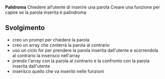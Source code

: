 **Palidroma**
Chiedere all’utente di inserire una parola
Creare una funzione per capire se la parola inserita è palindroma
## Svolgimento
- creo un prompt per chiedere la parola 
- creo un array che conterrà la parola al contrario 
- uso un ciclo for per prendere la parola inserita dall'utente e scorrendola al contrario la inserisco nell'array
- prendo l'array con la parola al contrario e la confronto con la parola inserita dall'utente
- inserisco quello che va inserito nelle funzioni